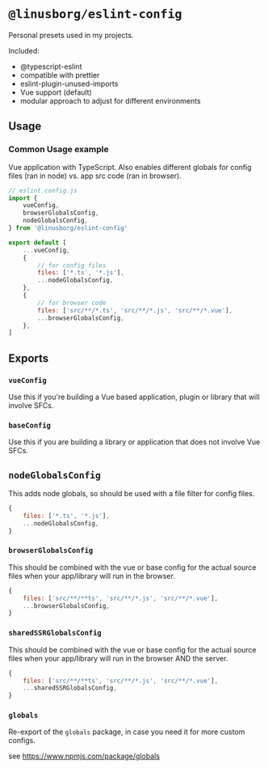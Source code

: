 # `@linusborg/eslint-config`

Personal presets used in my projects.

Included:

- @typescript-eslint
- compatible with prettier
- eslint-plugin-unused-imports
- Vue support (default)
- modular approach to adjust for different environments

## Usage

### Common Usage example

Vue application with TypeScript. Also enables different globals for config files (ran in node) vs. app src code (ran in browser).

```js
// eslint.config.js
import {
	vueConfig,
	browserGlobalsConfig,
	nodeGlobalsConfig,
} from '@linusborg/eslint-config'

export default [
	...vueConfig,
	{
		// for config files
		files: ['*.ts', '*.js'],
		...nodeGlobalsConfig,
	},
	{
		// for browser code
		files: ['src/**/*.ts', 'src/**/*.js', 'src/**/*.vue'],
		...browserGlobalsConfig,
	},
]
```

## Exports

### `vueConfig`

Use this if you're building a Vue based application, plugin or library that will involve SFCs.

### `baseConfig`

Use this if you are building a library or application that does not involve Vue SFCs.

## `nodeGlobalsConfig`

This adds node globals, so should be used with a file filter for config files.

```js
{
	files: ['*.ts', '*.js'],
	...nodeGlobalsConfig,
}
```

### `browserGlobalsConfig`

This should be combined with the vue or base config for the actual source files when your app/library will run in the browser.

```js
{
	files: ['src/**/**ts', 'src/**/*.js', 'src/**/*.vue'],
	...browserGlobalsConfig,
}
```

### `sharedSSRGlobalsConfig`

This should be combined with the vue or base config for the actual source files when your app/library will run in the browser AND the server.

```js
{
	files: ['src/**/**ts', 'src/**/*.js', 'src/**/*.vue'],
	...sharedSSRGlobalsConfig,
}
```

### `globals`

Re-export of the `globals` package, in case you need it for more custom configs.

see https://www.npmjs.com/package/globals
